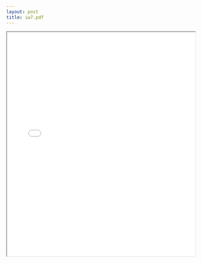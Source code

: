 ```yaml
---
layout: post
title: iw7.pdf
---
```


<div class="pdf-container">
<iframe src="/ea/assets/pdfs/iw7.pdf" height="600" width="100%" allowFullScreen="true"></iframe>
</div>

